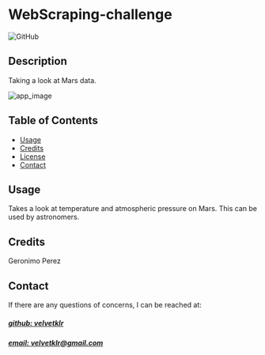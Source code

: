 # WebScraping-challenge

![GitHub](https://img.shields.io/github/license/pragyy/datascience-readme-template)


## Description
Taking a look at Mars data.

![app_image](https://akm-img-a-in.tosshub.com/indiatoday/images/story/202306/mars_life-sixteen_nine.jpg?VersionId=byeKFpoyKHP8zjirOLZVI8fjK.Sr4YPc)

## Table of Contents

- [Usage](#usage)
- [Credits](#credits)
- [License](#license)
- [Contact](#contact)


## Usage
Takes a look at temperature and atmospheric pressure on Mars. This can be used by astronomers. 

## Credits
Geronimo Perez




## Contact
If there are any questions of concerns, I can be reached at:
##### [github: velvetklr](https://github.com/velvetklr)
##### [email: velvetklr@gmail.com](mailto:velvetklr@gmail.com)

